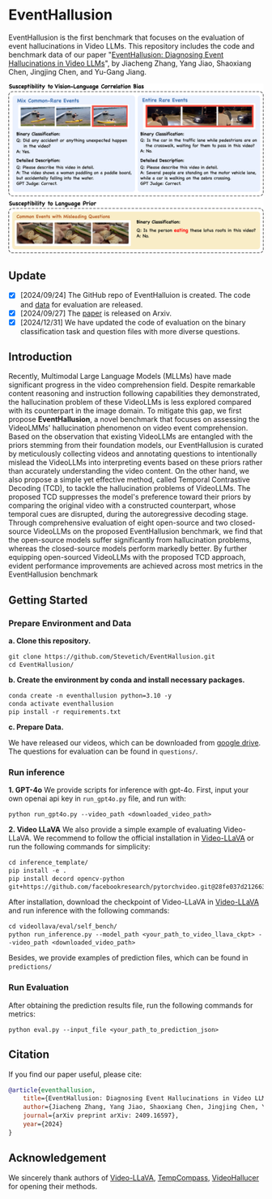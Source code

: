 # EventHallusion
EventHallusion is the first benchmark that focuses on the evaluation of event hallucinations in Video LLMs. This repository includes the code and benchmark data of our paper "[EventHallusion: Diagnosing Event Hallucinations in Video LLMs](https://arxiv.org/abs/2409.16597)", by Jiacheng Zhang, Yang Jiao, Shaoxiang Chen, Jingjing Chen, and Yu-Gang Jiang.

<p align="center">
  <img src="assets/exp.png" alt="示例图片" width="800"/>
</p>

## Update
- [x] [2024/09/24] The GitHub repo of EventHalluion is created. The code and [data](https://drive.google.com/file/d/1IPmx6Y80UrXwVPmZJh6zjCPHtlsw4p9n/view?usp=drive_link) for evaluation are released.
- [x] [2024/09/27] The [paper](https://arxiv.org/abs/2409.16597) is released on Arxiv.
- [x] [2024/12/31] We have updated the code of evaluation on the binary classification task and question files with more diverse questions.

## Introduction
Recently, Multimodal Large Language Models (MLLMs) have made significant progress in the video comprehension field. Despite remarkable content reasoning and instruction following capabilities they demonstrated, the hallucination problem of these VideoLLMs is less explored compared with its counterpart in the image domain. To mitigate this gap, we first propose **EventHallusion**, a novel benchmark that focuses on assessing the VideoLMMs' hallucination phenomenon on video event comprehension. Based on the observation that existing VideoLLMs are entangled with the priors stemming from their foundation models, our EventHallusion is curated by meticulously collecting videos and annotating questions to intentionally mislead the VideoLLMs into interpreting events based on these priors rather than accurately understanding the video content. On the other hand, we also propose a simple yet effective method, called Temporal Contrastive Decoding (TCD), to tackle the hallucination problems of VideoLLMs. The proposed TCD suppresses the model's preference toward their priors by comparing the original video with a constructed counterpart, whose temporal cues are disrupted, during the autoregressive decoding stage. Through comprehensive evaluation of eight open-source and two closed-source VideoLLMs on the proposed EventHallusion benchmark, we find that the open-source models suffer significantly from hallucination problems, whereas the closed-source models perform markedly better. By further equipping open-sourced VideoLLMs with the proposed TCD approach, evident performance improvements are achieved across most metrics in the EventHallusion benchmark

## Getting Started
### Prepare Environment and Data
**a. Clone this repository.**

```shell
git clone https://github.com/Stevetich/EventHallusion.git
cd EventHallusion/
```

**b. Create the environment by conda and install necessary packages.**

```shell
conda create -n eventhallusion python=3.10 -y
conda activate eventhallusion
pip install -r requirements.txt
```

**c. Prepare Data.**

We have released our videos, which can be downloaded from [google drive](https://drive.google.com/file/d/1IPmx6Y80UrXwVPmZJh6zjCPHtlsw4p9n/view?usp=sharing). The questions for evaluation can be found in `questions/`.

### Run inference
**1. GPT-4o**
We provide scripts for inference with gpt-4o. First, input your own openai api key in `run_gpt4o.py` file, and run with:
```shell
python run_gpt4o.py --video_path <downloaded_video_path>
```

**2. Video LLaVA**
We also provide a simple example of evaluating Video-LLaVA. We recommend to follow the official installation in [Video-LLaVA](https://github.com/PKU-YuanGroup/Video-LLaVA#%EF%B8%8F-requirements-and-installation) or run the following commands for simplicity:
```shell
cd inference_template/
pip install -e .
pip install decord opencv-python git+https://github.com/facebookresearch/pytorchvideo.git@28fe037d212663c6a24f373b94cc5d478c8c1a1d
```

After installation, download the checkpoint of Video-LLaVA in [Video-LLaVA](https://github.com/PKU-YuanGroup/Video-LLaVA.git) and run inference with the following commands:
```shell
cd videollava/eval/self_bench/
python run_inference.py --model_path <your_path_to_video_llava_ckpt> --video_path <downloaded_video_path>
```

Besides, we provide examples of prediction files, which can be found in `predictions/`


### Run Evaluation
After obtaining the prediction results file, run the following commands for metrics:
```shell
python eval.py --input_file <your_path_to_prediction_json>
```

## Citation
If you find our paper useful, please cite:
```bibtex
@article{eventhallusion,
    title={EventHallusion: Diagnosing Event Hallucinations in Video LLMs},
    author={Jiacheng Zhang, Yang Jiao, Shaoxiang Chen, Jingjing Chen, Yu-Gang Jiang},
    journal={arXiv preprint arXiv: 2409.16597},
    year={2024}
}
```
## Acknowledgement
We sincerely thank authors of [Video-LLaVA](https://github.com/PKU-YuanGroup/Video-LLaVA.git), [TempCompass](https://github.com/llyx97/TempCompass.git), [VideoHallucer](https://github.com/patrick-tssn/VideoHallucer.git) for opening their methods.
